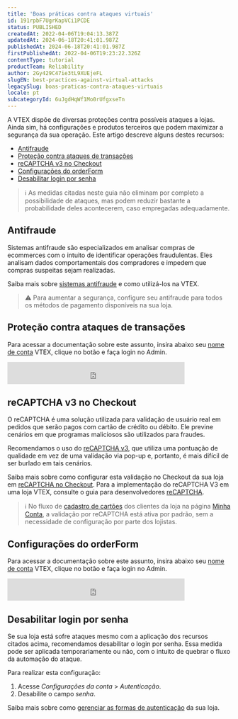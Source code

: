```yaml
---
title: 'Boas práticas contra ataques virtuais'
id: 191rpbF7UgrKapVCi1PCDE
status: PUBLISHED
createdAt: 2022-04-06T19:04:13.387Z
updatedAt: 2024-06-18T20:41:01.987Z
publishedAt: 2024-06-18T20:41:01.987Z
firstPublishedAt: 2022-04-06T19:23:22.326Z
contentType: tutorial
productTeam: Reliability
author: 2Gy429C47ie3tL9XUEjeFL
slugEN: best-practices-against-virtual-attacks
legacySlug: boas-praticas-contra-ataques-virtuais
locale: pt
subcategoryId: 6uJgdHqWf1Mo0rUfgxseTn
---
```


A VTEX dispõe de diversas proteções contra possíveis ataques a lojas. Ainda sim, há configurações e produtos terceiros que podem maximizar a segurança da sua operação. Este artigo descreve alguns destes recursos:

* [Antifraude](#antifraude)
* [Proteção contra ataques de transações](#protecao-contra-ataques-de-transacoes)
* [reCAPTCHA v3 no Checkout](#recaptcha-v3-no-checkout)
* [Configurações do orderForm](#configuracoes-do-orderform)
* [Desabilitar login por senha](#desabilitar-login-por-senha)

> ℹ️ As medidas citadas neste guia não eliminam por completo a possibilidade de ataques, mas podem reduzir bastante a probabilidade deles acontecerem, caso empregadas adequadamente.

## Antifraude

Sistemas antifraude são especializados em analisar compras de ecommerces com o intuito de identificar operações fraudulentas. Eles analisam dados comportamentais dos compradores e impedem que compras suspeitas sejam realizadas.

Saiba mais sobre [sistemas antifraude](/pt/tutorial/what-is-anti-fraud) e como utilizá-los na VTEX.

> ⚠️ Para aumentar a segurança, configure seu antifraude para todos os métodos de pagamento disponíveis na sua loja.

## Proteção contra ataques de transações

Para acessar a documentação sobre este assunto, insira abaixo seu [nome de conta](/pt/tutorial/what-is-an-account-name--i0mIGLcg3QyEy8OCicEoC) VTEX, clique no botão e faça login no Admin.

<iframe src="https://vtexhelp.myvtex.com/insertaccountname?id=62oQBmi7UZlYlgb0Ha1hZ3" title="Insira seu nome de conta e clique no botão." frameBorder="0" width="400" height="50"></iframe>

## reCAPTCHA v3 no Checkout

O reCAPTCHA é uma solução utilizada para validação de usuário real em pedidos que serão pagos com cartão de crédito ou débito. Ele previne cenários em que programas maliciosos são utilizados para fraudes.

Recomendamos o uso do [reCAPTCHA v3](/pt/tutorial/using-recaptcha-at-checkout--18Te3oDd7f4qcjKu9jhNzP#recaptcha-v3), que utiliza uma pontuação de qualidade em vez de uma validação via pop-up e, portanto, é mais difícil de ser burlado em tais cenários.

Saiba mais sobre como configurar esta validação no Checkout da sua loja em [reCAPTCHA no Checkout](/pt/tutorial/recaptcha-no-checkout--18Te3oDd7f4qcjKu9jhNzP#). Para a implementação do reCAPTCHA V3 em uma loja VTEX, consulte o guia para desenvolvedores [reCAPTCHA](https://developers.vtex.com/docs/guides/recaptcha#recaptcha-v3-score).

> ℹ️ No fluxo de [cadastro de cartões](/pt/tutorial/tutorial/how-does-my-account-work--2BQ3GiqhqGJTXsWVuio3Xh#cartoes) dos clientes da loja na página [Minha Conta](/pt/tutorial/como-funciona-a-minha-conta--2BQ3GiqhqGJTXsWVuio3Xh), a validação por reCAPTCHA está ativa por padrão, sem a necessidade de configuração por parte dos lojistas.

## Configurações do orderForm

Para acessar a documentação sobre este assunto, insira abaixo seu [nome de conta](/pt/tutorial/what-is-an-account-name--i0mIGLcg3QyEy8OCicEoC) VTEX, clique no botão e faça login no Admin.

<iframe src="https://vtexhelp.myvtex.com/insertaccountname?id=7EAqNk48KP2QHnCxu856jT" title="Insira seu nome de conta e clique no botão." frameBorder="0" width="400" height="50"></iframe>

## Desabilitar login por senha

Se sua loja está sofre ataques mesmo com a aplicação dos recursos citados acima, recomendamos desabilitar o login por senha. Essa medida pode ser aplicada temporariamente ou não, com o intuito de quebrar o fluxo da automação do ataque.

Para realizar esta configuração:

1. Acesse *Configurações da conta* > *Autenticação*.
2. Desabilite o campo *senha*.

Saiba mais sobre como [gerenciar as formas de autenticação](/pt/tutorial/pagina-de-autenticacao--21CkKHLKP1o41lUpGhuRUs#) da sua loja.

